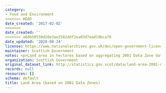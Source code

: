 ```yaml
---
category:
- Food and Environment
<<<<<<< HEAD
date_created: '2017-02-02'
=======
date_created: ''
>>>>>>> a6db50550d20e3ae2582ddf2ea03d7ead19bca70
date_updated: '2020-08-24'
license: https://www.nationalarchives.gov.uk/doc/open-government-licence/version/3/
maintainer: Scottish Government
notes: <p>Land area in hectares based on aggregating 2001 Data Zone data.</p>
organization: Scottish Government
original_dataset_link: http://statistics.gov.scot/data/land-area-2001-data-zone-based
records: null
resources: []
schema: default
title: Land Area (based on 2001 Data Zones)
---
```


